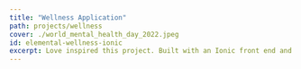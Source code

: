 ```yaml
---
title: "Wellness Application"
path: projects/wellness
cover: ./world_mental_health_day_2022.jpeg
id: elemental-wellness-ionic
excerpt: Love inspired this project. Built with an Ionic front end and Supabase as a BAAS, click here to learn how these tools were used to make a wellness app. Some features include regular checkin schedules, Chat GPT hookup to get relevant advice snippets based on mood trends, and more.
---
```


